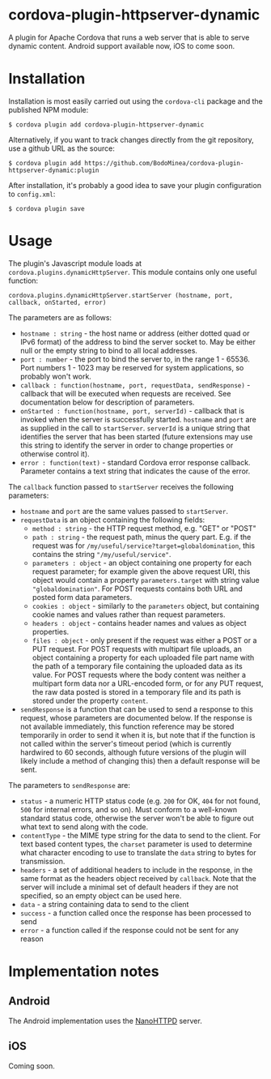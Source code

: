 # cordova-plugin-httpserver-dynamic

A plugin for Apache Cordova that runs a web server that is able to serve dynamic content.
Android support available now, iOS to come soon.

# Installation

Installation is most easily carried out using the `cordova-cli` package and the
published NPM module:

```
$ cordova plugin add cordova-plugin-httpserver-dynamic
```

Alternatively, if you want to track changes directly from the git repository, use
a github URL as the source:

```
$ cordova plugin add https://github.com/BodoMinea/cordova-plugin-httpserver-dynamic:plugin
```

After installation, it's probably a good idea to save your plugin configuration to
`config.xml`:

```
$ cordova plugin save
```

# Usage

The plugin's Javascript module loads at `cordova.plugins.dynamicHttpServer`.  This
module contains only one useful function:

```
cordova.plugins.dynamicHttpServer.startServer (hostname, port, callback, onStarted, error)
```
The parameters are as follows:

* `hostname : string` - the host name or address (either dotted quad or IPv6 format) of the address to
  bind the server socket to.  May be either null or the empty string to bind to all local
  addresses.
* `port : number` - the port to bind the server to, in the range 1 - 65536.  Port numbers
  1 - 1023 may be reserved for system applications, so probably won't work.
* `callback : function(hostname, port, requestData, sendResponse)` - callback that will
  be executed when requests are received.  See documentation below for description of
  parameters.
* `onStarted : function(hostname, port, serverId)` - callback that is invoked when the
  server is successfully started.  `hostname` and `port` are as supplied in the call
  to `startServer`.  `serverId` is a unique string that identifies the server that has
  been started (future extensions may use this string to identify the server in order
  to change properties or otherwise control it).
* `error : function(text)` - standard Cordova error response callback.  Parameter
  contains a text string that indicates the cause of the error.

The `callback` function passed to `startServer` receives the following parameters:

* `hostname` and `port` are the same values passed to `startServer`.
* `requestData` is an object containing the following fields:
  * `method : string` - the HTTP request method, e.g. "GET" or "POST"
  * `path : string` - the request path, minus the query part.  E.g. if the request
    was for `/my/useful/service?target=globaldomination`, this contains the
    string `"/my/useful/service"`.
  * `parameters : object` - an object containing one property for each request
    parameter; for example given the above request URI, this object would contain
    a property `parameters.target` with string value `"globaldomination"`.  For
    POST requests contains both URL and posted form data parameters.
  * `cookies : object` - similarly to the `parameters` object, but containing cookie
    names and values rather than request parameters.
  * `headers : object` - contains header names and values as object properties.
  * `files : object` - only present if the request was either a POST or a PUT
    request.  For POST requests with multipart file uploads, an object containing
    a property for each uploaded file part name with the path of a temporary file
    containing the uploaded data as its value.  For POST requests where the
    body content was neither a multipart form data nor a URL-encoded form, or for
    any PUT request, the raw data posted is stored in a temporary file and its path
    is stored under the property `content`.
* `sendResponse` is a function that can be used to send a response to this request,
  whose parameters are documented below.  If the response is not available immediately,
  this function reference may be stored temporarily in order to send it when it is, but
  note that if the function is not called within the server's timeout period (which is
  currently hardwired to 60 seconds, although future versions of the plugin will
  likely include a method of changing this) then a default response will be sent.

The parameters to `sendResponse` are:

* `status` - a numeric HTTP status code (e.g. `200` for OK, `404` for not found, `500` for
  internal errors, and so on).  Must conform to a well-known standard status code,
  otherwise the server won't be able to figure out what text to send along with the
  code.
* `contentType` - the MIME type string for the data to send to the client.  For text
  based content types, the `charset` parameter is used to determine what character encoding
  to use to translate the `data` string to bytes for transmission.
* `headers` - a set of additional headers to include in the response, in the same format
  as the headers object received by `callback`.  Note that the server will include
  a minimal set of default headers if they are not specified, so an empty object can be used
  here.
* `data` - a string containing data to send to the client
* `success` - a function called once the response has been processed to send
* `error` - a function called if the response could not be sent for any reason

# Implementation notes

## Android

The Android implementation uses the [NanoHTTPD](https://github.com/NanoHttpd/nanohttpd) server.

## iOS

Coming soon.
